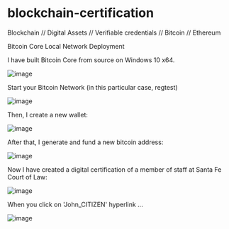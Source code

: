 # blockchain-certification
Blockchain // Digital Assets // Verifiable credentials // Bitcoin // Ethereum


Bitcoin Core Local Network Deployment


I have built Bitcoin Core from source on Windows 10 x64.

![image](https://user-images.githubusercontent.com/70483213/158057283-262af73c-23b5-4531-8089-45cf6dc8f155.png)


Start your Bitcoin Network (in this particular case, regtest)

![image](https://user-images.githubusercontent.com/70483213/158057361-9318b737-7bd9-4a6c-95b1-f337eccce83b.png)

Then, I create a new wallet:

![image](https://user-images.githubusercontent.com/70483213/158057405-77aa2e97-cef0-47f0-aea3-0a36a81d490b.png)

After that, I generate and fund a new bitcoin address:

![image](https://user-images.githubusercontent.com/70483213/158057433-1861ab5a-f6dd-4216-a529-664bce825002.png)


Now I have created a digital certification of a member of staff at Santa Fe Court of Law:

![image](https://user-images.githubusercontent.com/70483213/158057485-7f8ec5c9-fca1-4ce6-9fc6-30f3271d0e28.png)

When you click on 'John_CITIZEN' hyperlink ...


![image](https://user-images.githubusercontent.com/70483213/158057503-20a7d328-ead5-4af5-849f-07e7c4118e9e.png)

